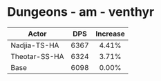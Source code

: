 # Dungeons - am - venthyr
| Actor | DPS | Increase |
|---|:---:|:---:|
|Nadjia-TS-HA|6367|4.41%|
|Theotar-SS-HA|6324|3.71%|
|Base|6098|0.00%|

